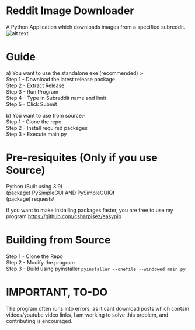 # Reddit Image Downloader
A Python Application which downloads images from a specified subreddit.\
![alt text](https://i.ibb.co/YQywF3q/redditimagedownloader.png)

# Guide
a) You want to use the standalone exe (recommended) :-\
Step 1 - Download the latest release package\
Step 2 - Extract Release\
Step 3 - Run Program\
Step 4 - Type in Subreddit name and limit\
Step 5 - Click Submit

b) You want to use from source:-\
Step 1 - Clone the repo\
Step 2 - Install required packages\
Step 3 - Execute main.py

# Pre-resiquites (Only if you use Source)
Python (Built using 3.9)\
(package) PySimpleGUI AND PySimpleGUIQt\
(package) requests\

If you want to make installing packages faster, you are free to use my program https://github.com/csharpisez/easypip

# Building from Source
Step 1 - Clone the Repo\
Step 2 - Modify the program\
Step 3 - Build using pyinstaller ```pyinstaller --onefile --windowed main.py```

# IMPORTANT, TO-DO
The program often runs into errors, as it cant download posts which contain videos/youtube video links, I am working to solve this problem, and contributing is encouraged.

